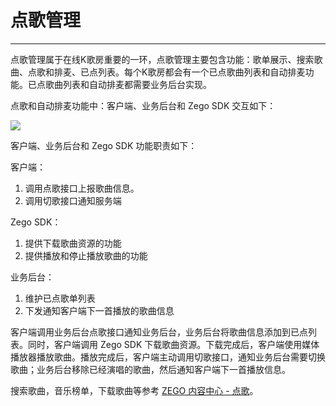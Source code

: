 # 点歌管理

---

点歌管理属于在线K歌房重要的一环，点歌管理主要包含功能：歌单展示、搜索歌曲、点歌和排麦、已点列表。每个K歌房都会有一个已点歌曲列表和自动排麦功能。已点歌曲列表和自动排麦都需要业务后台实现。

点歌和自动排麦功能中：客户端、业务后台和 Zego SDK 交互如下：

<Frame width="512" height="auto" >
  <img src="https://doc-media.zego.im/sdk-doc/Pics/ktv/Get_Songs_Sequences.png" />
</Frame>

客户端、业务后台和 Zego SDK 功能职责如下：

客户端：
1. 调用点歌接口上报歌曲信息。
2. 调用切歌接口通知服务端

Zego SDK：
1. 提供下载歌曲资源的功能
2. 提供播放和停止播放歌曲的功能

业务后台：
1. 维护已点歌单列表
2. 下发通知客户端下一首播放的歌曲信息

客户端调用业务后台点歌接口通知业务后台，业务后台将歌曲信息添加到已点列表。同时，客户端调用 Zego SDK 下载歌曲资源。下载完成后，客户端使用媒体播放器播放歌曲。播放完成后，客户端主动调用切歌接口，通知业务后台需要切换歌曲；业务后台移除已经演唱的歌曲，然后通知客户端下一首播放信息。

搜索歌曲，音乐榜单，下载歌曲等参考 [ZEGO 内容中心 - 点歌](/online-ktv-ios/zego-content-center/sing-songs)。
